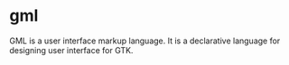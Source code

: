 # gml
GML is a user interface markup language. It is a declarative language for designing user interface for GTK.
